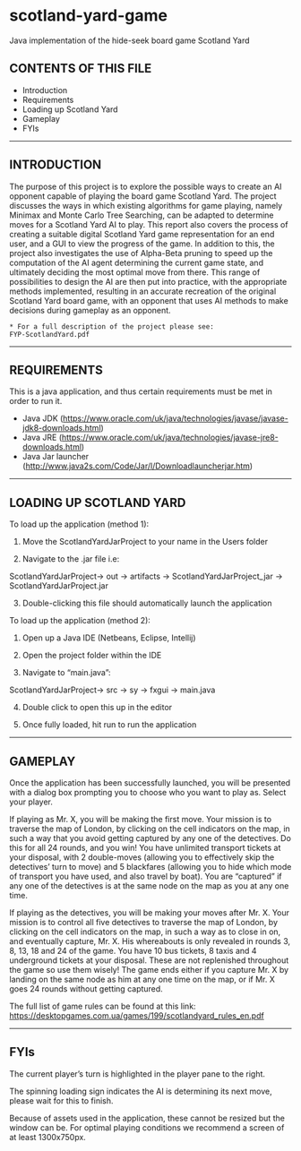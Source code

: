 # scotland-yard-game
Java implementation of the hide-seek board game Scotland Yard

CONTENTS OF THIS FILE
---------------------

 * Introduction
 * Requirements
 * Loading up Scotland Yard
 * Gameplay
 * FYIs

---------------------
INTRODUCTION
------------

The purpose of this project is to explore the possible ways to create an AI opponent capable of playing the board game Scotland Yard. The project discusses the ways in which existing algorithms for game playing, namely Minimax and Monte Carlo Tree Searching, can be adapted to determine moves for a Scotland Yard AI to play. This report also covers the process of creating a suitable digital Scotland Yard game representation for an end user, and a GUI to view the progress of the game. In addition to this, the project also investigates the use of Alpha-Beta pruning to speed up the computation of the AI agent determining the current game state, and ultimately deciding the most optimal move from there. This range of possibilities to design the AI are then put into practice, with the appropriate methods implemented, resulting in an accurate recreation of the original Scotland Yard board game, with an opponent that uses AI methods to make decisions during gameplay as an opponent.


	* For a full description of the project please see: 
	FYP-ScotlandYard.pdf

------------

REQUIREMENTS
------------

This is a java application, and thus certain requirements must be
met in order to run it.

 * Java JDK (https://www.oracle.com/uk/java/technologies/javase/javase-jdk8-downloads.html)
 * Java JRE (https://www.oracle.com/uk/java/technologies/javase-jre8-downloads.html)
 * Java Jar launcher (http://www.java2s.com/Code/Jar/l/Downloadlauncherjar.htm)

------------

LOADING UP SCOTLAND YARD
------------------------

To load up the application (method 1):

1) Move the ScotlandYardJarProject to your name in the Users folder

2) Navigate to the .jar file i.e:

ScotlandYardJarProject-> out -> artifacts -> ScotlandYardJarProject_jar -> ScotlandYardJarProject.jar

3) Double-clicking this file should automatically launch the application


To load up the application (method 2):

1) Open up a Java IDE (Netbeans, Eclipse, Intellij)

2) Open the project folder within the IDE

3) Navigate to “main.java”:

ScotlandYardJarProject-> src -> sy -> fxgui -> main.java

4) Double click to open this up in the editor

5) Once fully loaded, hit run to run the application

------------------------

GAMEPLAY
--------

Once the application has been successfully launched, you will be presented with a dialog box prompting you to choose who you want to play as. Select your player.

If playing as Mr. X, you will be making the first move. Your mission is to traverse the map of London, by clicking on the cell indicators on the map, in such a way that you avoid getting captured by any one of the detectives. Do this for all 24 rounds, and you win!
You have unlimited transport tickets at your disposal, with 2 double-moves (allowing you to effectively skip the detectives’ turn to move) and 5 blackfares (allowing you to hide which mode of transport you have used, and also travel by boat). You are “captured” if any one of the detectives is at the same node on the map as you at any one time.

If playing as the detectives, you will be making your moves after Mr. X. Your mission is to control all five detectives to traverse the map of London, by clicking on the cell indicators on the map, in such a way as to close in on, and eventually capture, Mr. X. His whereabouts is only revealed in rounds 3, 8, 13, 18 and 24 of the game. 
You have 10 bus tickets, 8 taxis and 4 underground tickets at your disposal. These are not replenished throughout the game so use them wisely! The game ends either if you capture Mr. X by landing on the same node as him at any one time on the map, or if Mr. X goes 24 rounds without getting captured. 

The full list of game rules can be found at this link:
https://desktopgames.com.ua/games/199/scotlandyard_rules_en.pdf

--------

FYIs
----

The current player’s turn is highlighted in the player pane to the right.

The spinning loading sign indicates the AI is determining its next move, please wait for this to finish.

Because of assets used in the application, these cannot be resized but the window can be. For optimal playing conditions we recommend a screen of at least 1300x750px.





